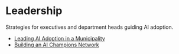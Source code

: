 # Leadership

Strategies for executives and department heads guiding AI adoption.

- [Leading AI Adoption in a Municipality](playbook-leading-ai-adoption-in-a-municipality.md)
- [Building an AI Champions Network](playbook-building-an-ai-champions-network.md)
